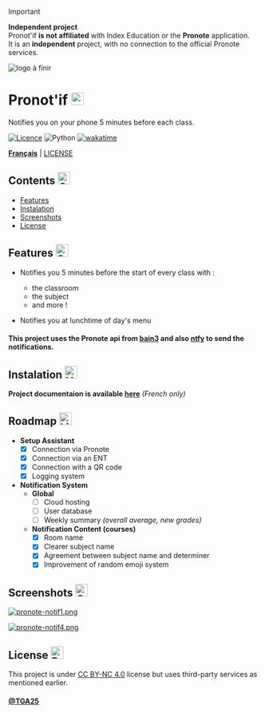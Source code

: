 > [!IMPORTANT]
>**Independent project** <br>
>Pronot'if **is not affiliated** with Index Education or the **Pronote** application.   
>It is an **independent** project, with no connection to the official Pronote services.

![logo à finir](logo.png)


# Pronot'if <img src="https://raw.githubusercontent.com/Tarikul-Islam-Anik/Animated-Fluent-Emojis/master/Emojis/Objects/Books.png" alt="Books" width="25" height="25" />

Notifies you on your phone 5 minutes before each class.

[![Licence](https://img.shields.io/github/license/Ileriayo/markdown-badges?style=for-the-badge)](./LICENSE)
![Python](https://img.shields.io/badge/python-3670A0?style=for-the-badge&logo=python&logoColor=ffdd54)
[![wakatime](https://wakatime.com/badge/github/TGA25dev/Pronotif.svg?style=for-the-badge)](https://wakatime.com/badge/github/TGA25dev/Pronotif)

[**Français**](README.md) | [LICENSE](LICENSE)

## Contents <img src="https://raw.githubusercontent.com/Tarikul-Islam-Anik/Animated-Fluent-Emojis/master/Emojis/Objects/Clipboard.png" alt="Clipboard" width="25" height="25" />

- [Features](https://github.com/TGA25dev/Pronotif/blob/main/README_EN.md#features--)
- [Instalation](https://github.com/TGA25dev/Pronotif/blob/main/README_EN.md#instalation-)
- [Screenshots](https://github.com/TGA25dev/Pronotif/blob/main/README_EN.md#screenshots-)
- [License](https://github.com/TGA25dev/Pronotif/blob/main/README_EN.md#license-)

## Features  <img src="https://raw.githubusercontent.com/Tarikul-Islam-Anik/Animated-Fluent-Emojis/master/Emojis/Travel%20and%20places/Glowing%20Star.png" alt="Glowing Star" width="25" height="25" />

- Notifies you 5 minutes before the start of every class with :
  - the classroom
  - the subject
  - and more !

- Notifies you at lunchtime of day's menu

#### This project uses the Pronote api from [bain3](https://github.com/bain3/pronotepy) and also [ntfy](https://ntfy.sh/) to send the notifications.

## Instalation <img src="https://raw.githubusercontent.com/Tarikul-Islam-Anik/Animated-Fluent-Emojis/master/Emojis/Objects/Hammer%20and%20Wrench.png" alt="Hammer and Wrench" width="25" height="25" />

**Project documentaion is available [here](https://pronote-class-notifier-doc.gitbook.io/pronote-class-notifier-doc/)** *(French only)*

## Roadmap <img src="https://raw.githubusercontent.com/Tarikul-Islam-Anik/Animated-Fluent-Emojis/master/Emojis/Objects/Light%20Bulb.png" alt="Light Bulb" width="25" height="25" />

- **Setup Assistant**
  - [x] Connection via Pronote 
  - [x] Connection via an ENT
  - [x] Connection with a QR code
  - [x] Logging system
 
- **Notification System** 
  - **Global**
    - [ ] Cloud hosting
    - [ ] User database
    - [ ] Weekly summary *(overall average, new grades)*

  - **Notification Content (courses)**
    - [x] Room name
    - [x] Clearer subject name
    - [x] Agreement between subject name and determiner
    - [x] Improvement of random emoji system
    
## Screenshots <img src="https://raw.githubusercontent.com/Tarikul-Islam-Anik/Animated-Fluent-Emojis/master/Emojis/Objects/Camera%20with%20Flash.png" alt="Camera with Flash" width="25" height="25" />

[![pronote-notif1.png](https://i.postimg.cc/ryPRpXkS/pronote-notif1.png)](https://postimg.cc/Cdbxv2d1)

[![pronote-notif4.png](https://i.postimg.cc/4ymK1wz7/pronote-notif4.png)](https://postimg.cc/D43yvrpn)

## License <img src="https://raw.githubusercontent.com/Tarikul-Islam-Anik/Animated-Fluent-Emojis/master/Emojis/Objects/Page%20with%20Curl.png" alt="Page with Curl" width="25" height="25" />

This project is under [CC BY-NC 4.0](./LICENSE) license but uses third-party services as mentioned earlier.

#### [@TGA25](https://www.github.com/tga25-dev) 